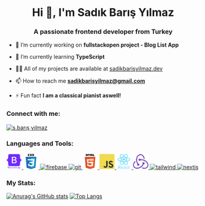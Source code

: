 <h1 align="center">Hi 👋, I'm Sadık Barış Yılmaz</h1>
<h3 align="center">A passionate frontend developer from Turkey</h3>

- 🔭 I’m currently working on **fullstackopen project - Blog List App**

- 🌱 I’m currently learning **TypeScript**

- 👨‍💻 All of my projects are available at [sadikbarisyilmaz.dev](https://sadikbarisyilmaz.dev)

- 📫 How to reach me **sadikbarisyilmaz@gmail.com**

- ⚡ Fun fact **I am a classical pianist aswell!**

<h3 align="left">Connect with me:</h3>
<p align="left">
<a href="https://www.linkedin.com/in/sadikbarisyilmaz000/" target="blank"><img align="center" src="https://raw.githubusercontent.com/rahuldkjain/github-profile-readme-generator/master/src/images/icons/Social/linked-in-alt.svg" alt="s.barış yılmaz" height="30" width="40" /></a>
</p>

<h3 align="left">Languages and Tools:</h3>
<p align="left"> <a href="https://getbootstrap.com" target="_blank" rel="noreferrer"> <img src="https://raw.githubusercontent.com/devicons/devicon/master/icons/bootstrap/bootstrap-plain-wordmark.svg" alt="bootstrap" width="40" height="40"/> </a> <a href="https://www.w3schools.com/css/" target="_blank" rel="noreferrer"> <img src="https://raw.githubusercontent.com/devicons/devicon/master/icons/css3/css3-original-wordmark.svg" alt="css3" width="40" height="40"/> </a> <a href="https://firebase.google.com/" target="_blank" rel="noreferrer"> <img src="https://www.vectorlogo.zone/logos/firebase/firebase-icon.svg" alt="firebase" width="40" height="40"/> </a> <a href="https://git-scm.com/" target="_blank" rel="noreferrer"> <img src="https://www.vectorlogo.zone/logos/git-scm/git-scm-icon.svg" alt="git" width="40" height="40"/> </a> <a href="https://www.w3.org/html/" target="_blank" rel="noreferrer"> <img src="https://raw.githubusercontent.com/devicons/devicon/master/icons/html5/html5-original-wordmark.svg" alt="html5" width="40" height="40"/> </a> <a href="https://developer.mozilla.org/en-US/docs/Web/JavaScript" target="_blank" rel="noreferrer"> <img src="https://raw.githubusercontent.com/devicons/devicon/master/icons/javascript/javascript-original.svg" alt="javascript" width="40" height="40"/> </a> <a href="https://reactjs.org/" target="_blank" rel="noreferrer"> <img src="https://raw.githubusercontent.com/devicons/devicon/master/icons/react/react-original-wordmark.svg" alt="react" width="40" height="40"/> </a> <a href="https://redux.js.org" target="_blank" rel="noreferrer"> <img src="https://raw.githubusercontent.com/devicons/devicon/master/icons/redux/redux-original.svg" alt="redux" width="40" height="40"/> </a> <a href="https://tailwindcss.com/" target="_blank" rel="noreferrer"> <img src="https://www.vectorlogo.zone/logos/tailwindcss/tailwindcss-icon.svg" alt="tailwind" width="40" height="40"/> </a>  <a href="https://nextjs.org/" target="_blank" rel="noreferrer"> <img src="https://cdn.worldvectorlogo.com/logos/nextjs-2.svg" alt="nextjs" width="40" height="40"/>  </a> </p>

<h3 align="left">My Stats:</h3>

[![Anurag's GitHub stats](https://github-readme-stats.vercel.app/api?username=sadikbarisyilmaz)](https://github.com/anuraghazra/github-readme-stats)  [![Top Langs](https://github-readme-stats.vercel.app/api/top-langs/?username=sadikbarisyilmaz&layout=donut)](https://github.com/anuraghazra/github-readme-stats)
